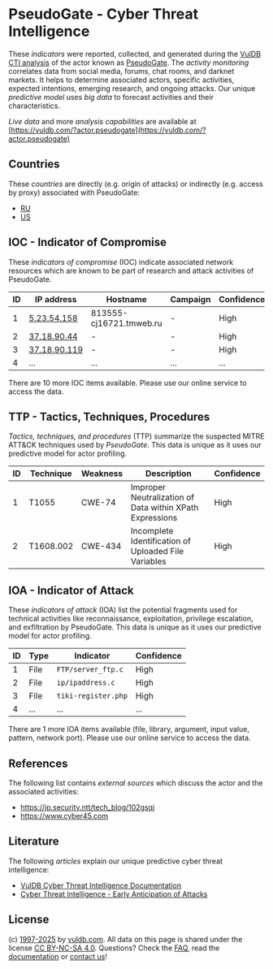 # PseudoGate - Cyber Threat Intelligence

These _indicators_ were reported, collected, and generated during the [VulDB CTI analysis](https://vuldb.com/?kb.cti) of the actor known as [PseudoGate](https://vuldb.com/?actor.pseudogate). The _activity monitoring_ correlates data from social media, forums, chat rooms, and darknet markets. It helps to determine associated actors, specific activities, expected intentions, emerging research, and ongoing attacks. Our unique _predictive model_ uses _big data_ to forecast activities and their characteristics.

_Live data_ and more _analysis capabilities_ are available at [https://vuldb.com/?actor.pseudogate](https://vuldb.com/?actor.pseudogate)

## Countries

These _countries_ are directly (e.g. origin of attacks) or indirectly (e.g. access by proxy) associated with PseudoGate:

* [RU](https://vuldb.com/?country.ru)
* [US](https://vuldb.com/?country.us)

## IOC - Indicator of Compromise

These _indicators of compromise_ (IOC) indicate associated network resources which are known to be part of research and attack activities of PseudoGate.

ID | IP address | Hostname | Campaign | Confidence
-- | ---------- | -------- | -------- | ----------
1 | [5.23.54.158](https://vuldb.com/?ip.5.23.54.158) | 813555-cj16721.tmweb.ru | - | High
2 | [37.18.90.44](https://vuldb.com/?ip.37.18.90.44) | - | - | High
3 | [37.18.90.119](https://vuldb.com/?ip.37.18.90.119) | - | - | High
4 | ... | ... | ... | ...

There are 10 more IOC items available. Please use our online service to access the data.

## TTP - Tactics, Techniques, Procedures

_Tactics, techniques, and procedures_ (TTP) summarize the suspected MITRE ATT&CK techniques used by _PseudoGate_. This data is unique as it uses our predictive model for actor profiling.

ID | Technique | Weakness | Description | Confidence
-- | --------- | -------- | ----------- | ----------
1 | T1055 | CWE-74 | Improper Neutralization of Data within XPath Expressions | High
2 | T1608.002 | CWE-434 | Incomplete Identification of Uploaded File Variables | High

## IOA - Indicator of Attack

These _indicators of attack_ (IOA) list the potential fragments used for technical activities like reconnaissance, exploitation, privilege escalation, and exfiltration by PseudoGate. This data is unique as it uses our predictive model for actor profiling.

ID | Type | Indicator | Confidence
-- | ---- | --------- | ----------
1 | File | `FTP/server_ftp.c` | High
2 | File | `ip/ipaddress.c` | High
3 | File | `tiki-register.php` | High
4 | ... | ... | ...

There are 1 more IOA items available (file, library, argument, input value, pattern, network port). Please use our online service to access the data.

## References

The following list contains _external sources_ which discuss the actor and the associated activities:

* https://jp.security.ntt/tech_blog/102gsqj
* https://www.cyber45.com

## Literature

The following _articles_ explain our unique predictive cyber threat intelligence:

* [VulDB Cyber Threat Intelligence Documentation](https://vuldb.com/?kb.cti)
* [Cyber Threat Intelligence - Early Anticipation of Attacks](https://www.scip.ch/en/?labs.20201022)

## License

(c) [1997-2025](https://vuldb.com/?kb.changelog) by [vuldb.com](https://vuldb.com/?kb.about). All data on this page is shared under the license [CC BY-NC-SA 4.0](https://creativecommons.org/licenses/by-nc-sa/4.0/). Questions? Check the [FAQ](https://vuldb.com/?kb.faq), read the [documentation](https://vuldb.com/?kb) or [contact us](https://vuldb.com/?contact)!

